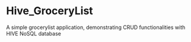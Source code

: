 # Hive_GroceryList
A simple grocerylist application, demonstrating CRUD functionalities with HIVE NoSQL database
